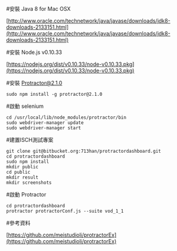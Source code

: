 #安裝 Java 8 for Mac OSX

[http://www.oracle.com/technetwork/java/javase/downloads/jdk8-downloads-2133151.html](http://www.oracle.com/technetwork/java/javase/downloads/jdk8-downloads-2133151.html)

#安裝 Node.js v0.10.33

[https://nodejs.org/dist/v0.10.33/node-v0.10.33.pkg](https://nodejs.org/dist/v0.10.33/node-v0.10.33.pkg)

#安裝 Protractor@2.1.0

	sudo npm install -g protractor@2.1.0

#啟動 selenium
	
	cd /usr/local/lib/node_modules/protractor/bin
	sudo webdriver-manager update
	sudo webdriver-manager start

#建置ISCH測試專案

	git clone git@bitbucket.org:713han/protractordashboard.git	
	cd protractordashboard
	sudo npm install
	mkdir public
	cd public
	mkdir result
	mkdir screenshots

#啟動 Protractor

	cd protractordashboard
	protractor protractorConf.js --suite vod_1_1

#參考資料

[https://github.com/meistudioli/protractorEx](https://github.com/meistudioli/protractorEx)
	
	

